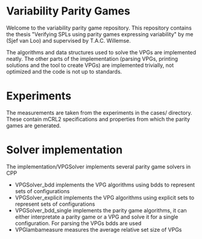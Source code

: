 # Variability Parity Games

Welcome to the variability parity game repository. This repository contains the thesis "Verifying SPLs using parity games expressing variability" by me (Sjef van Loo) and supervised by T.A.C. Willemse.

The algorithms and data structures used to solve the VPGs are implemented neatly. The other parts of the implementation (parsing VPGs, printing solutions and the tool to create VPGs) are implemented trivially, not optimized and the code is not up to standards.

# Experiments

The measurements are taken from the experiments in the cases/ directory. These contain mCRL2 specifications and properties from which the parity games are generated.

# Solver implementation

The implementation/VPGSolver implements several parity game solvers in CPP
  * VPGSolver_bdd implements the VPG algorithms using bdds to represent sets of configurations
  * VPGSolver_explicit implements the VPG algorithms using explicit sets to represent sets of configurations
  * VPGSolver_bdd_single implements the parity game algorithms, it can either interpretate a parity game or a VPG and solve it for a single configuration. For parsing the VPGs bdds are used
  * VPGlambameasure measures the average relative set size of VPGs
